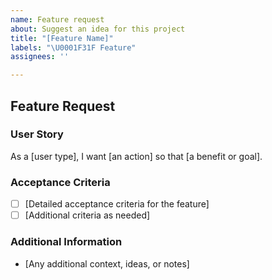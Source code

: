 ```yaml
---
name: Feature request
about: Suggest an idea for this project
title: "[Feature Name]"
labels: "\U0001F31F Feature"
assignees: ''

---
```


## Feature Request

### User Story
As a [user type], I want [an action] so that [a benefit or goal].

### Acceptance Criteria
- [ ] [Detailed acceptance criteria for the feature]
- [ ] [Additional criteria as needed]

### Additional Information
- [Any additional context, ideas, or notes]
